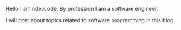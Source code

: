 Hello I am ndevcode. By profession I am a software engineer. 

I will post about topics related to software programming in this blog. 
